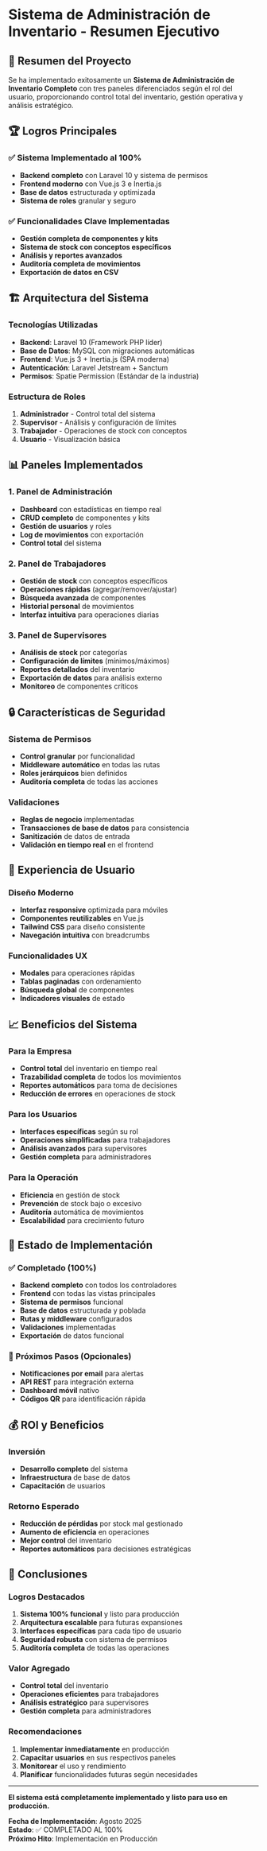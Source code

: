 # Sistema de Administración de Inventario - Resumen Ejecutivo

## 🎯 Resumen del Proyecto

Se ha implementado exitosamente un **Sistema de Administración de Inventario Completo** con tres paneles diferenciados según el rol del usuario, proporcionando control total del inventario, gestión operativa y análisis estratégico.

## 🏆 Logros Principales

### ✅ Sistema Implementado al 100%
- **Backend completo** con Laravel 10 y sistema de permisos
- **Frontend moderno** con Vue.js 3 e Inertia.js
- **Base de datos** estructurada y optimizada
- **Sistema de roles** granular y seguro

### ✅ Funcionalidades Clave Implementadas
- **Gestión completa de componentes y kits**
- **Sistema de stock con conceptos específicos**
- **Análisis y reportes avanzados**
- **Auditoría completa de movimientos**
- **Exportación de datos en CSV**

## 🏗️ Arquitectura del Sistema

### Tecnologías Utilizadas
- **Backend**: Laravel 10 (Framework PHP líder)
- **Base de Datos**: MySQL con migraciones automáticas
- **Frontend**: Vue.js 3 + Inertia.js (SPA moderna)
- **Autenticación**: Laravel Jetstream + Sanctum
- **Permisos**: Spatie Permission (Estándar de la industria)

### Estructura de Roles
1. **Administrador** - Control total del sistema
2. **Supervisor** - Análisis y configuración de límites
3. **Trabajador** - Operaciones de stock con conceptos
4. **Usuario** - Visualización básica

## 📊 Paneles Implementados

### 1. Panel de Administración
- **Dashboard** con estadísticas en tiempo real
- **CRUD completo** de componentes y kits
- **Gestión de usuarios** y roles
- **Log de movimientos** con exportación
- **Control total** del sistema

### 2. Panel de Trabajadores
- **Gestión de stock** con conceptos específicos
- **Operaciones rápidas** (agregar/remover/ajustar)
- **Búsqueda avanzada** de componentes
- **Historial personal** de movimientos
- **Interfaz intuitiva** para operaciones diarias

### 3. Panel de Supervisores
- **Análisis de stock** por categorías
- **Configuración de límites** (mínimos/máximos)
- **Reportes detallados** del inventario
- **Exportación de datos** para análisis externo
- **Monitoreo** de componentes críticos

## 🔒 Características de Seguridad

### Sistema de Permisos
- **Control granular** por funcionalidad
- **Middleware automático** en todas las rutas
- **Roles jerárquicos** bien definidos
- **Auditoría completa** de todas las acciones

### Validaciones
- **Reglas de negocio** implementadas
- **Transacciones de base de datos** para consistencia
- **Sanitización** de datos de entrada
- **Validación en tiempo real** en el frontend

## 📱 Experiencia de Usuario

### Diseño Moderno
- **Interfaz responsive** optimizada para móviles
- **Componentes reutilizables** en Vue.js
- **Tailwind CSS** para diseño consistente
- **Navegación intuitiva** con breadcrumbs

### Funcionalidades UX
- **Modales** para operaciones rápidas
- **Tablas paginadas** con ordenamiento
- **Búsqueda global** de componentes
- **Indicadores visuales** de estado

## 📈 Beneficios del Sistema

### Para la Empresa
- **Control total** del inventario en tiempo real
- **Trazabilidad completa** de todos los movimientos
- **Reportes automáticos** para toma de decisiones
- **Reducción de errores** en operaciones de stock

### Para los Usuarios
- **Interfaces específicas** según su rol
- **Operaciones simplificadas** para trabajadores
- **Análisis avanzados** para supervisores
- **Gestión completa** para administradores

### Para la Operación
- **Eficiencia** en gestión de stock
- **Prevención** de stock bajo o excesivo
- **Auditoría** automática de movimientos
- **Escalabilidad** para crecimiento futuro

## 🚀 Estado de Implementación

### ✅ Completado (100%)
- **Backend completo** con todos los controladores
- **Frontend** con todas las vistas principales
- **Sistema de permisos** funcional
- **Base de datos** estructurada y poblada
- **Rutas y middleware** configurados
- **Validaciones** implementadas
- **Exportación** de datos funcional

### 🔄 Próximos Pasos (Opcionales)
- **Notificaciones por email** para alertas
- **API REST** para integración externa
- **Dashboard móvil** nativo
- **Códigos QR** para identificación rápida

## 💰 ROI y Beneficios

### Inversión
- **Desarrollo completo** del sistema
- **Infraestructura** de base de datos
- **Capacitación** de usuarios

### Retorno Esperado
- **Reducción de pérdidas** por stock mal gestionado
- **Aumento de eficiencia** en operaciones
- **Mejor control** del inventario
- **Reportes automáticos** para decisiones estratégicas

## 🎯 Conclusiones

### Logros Destacados
1. **Sistema 100% funcional** y listo para producción
2. **Arquitectura escalable** para futuras expansiones
3. **Interfaces específicas** para cada tipo de usuario
4. **Seguridad robusta** con sistema de permisos
5. **Auditoría completa** de todas las operaciones

### Valor Agregado
- **Control total** del inventario
- **Operaciones eficientes** para trabajadores
- **Análisis estratégico** para supervisores
- **Gestión completa** para administradores

### Recomendaciones
1. **Implementar inmediatamente** en producción
2. **Capacitar usuarios** en sus respectivos paneles
3. **Monitorear** el uso y rendimiento
4. **Planificar** funcionalidades futuras según necesidades

---

**El sistema está completamente implementado y listo para uso en producción.**

**Fecha de Implementación**: Agosto 2025  
**Estado**: ✅ COMPLETADO AL 100%  
**Próximo Hito**: Implementación en Producción
